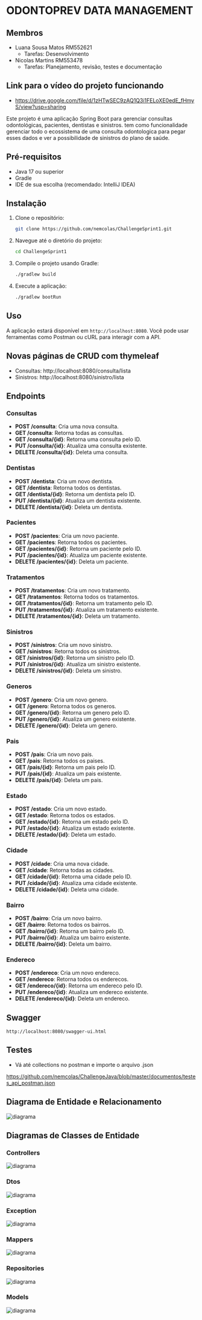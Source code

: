 # ODONTOPREV DATA MANAGEMENT

## Membros
- Luana Sousa Matos RM552621
  - Tarefas: Desenvolvimento
- Nicolas Martins RM553478
  - Tarefas: Planejamento, revisão, testes e documentação

## Link para o vídeo do projeto funcionando
- https://drive.google.com/file/d/1zHTwSEC9zAQ1Q3i1FELoXE0edE_fHmyS/view?usp=sharing

Este projeto é uma aplicação Spring Boot para gerenciar consultas odontológicas, pacientes, dentistas e sinistros. tem como funcionalidade gerenciar 
todo o ecossistema de uma consulta odontologica para pegar esses dados e ver a possibilidade de sinistros do plano de saúde.

## Pré-requisitos

- Java 17 ou superior
- Gradle
- IDE de sua escolha (recomendado: IntelliJ IDEA)

## Instalação

1. Clone o repositório:
    ```bash
    git clone https://github.com/nemcolas/ChallengeSprint1.git
    ```
2. Navegue até o diretório do projeto:
    ```bash
    cd ChallengeSprint1
    ```
3. Compile o projeto usando Gradle:
    ```bash
    ./gradlew build
    ```
4. Execute a aplicação:
    ```bash
    ./gradlew bootRun
    ```

## Uso

A aplicação estará disponível em `http://localhost:8080`. Você pode usar ferramentas como Postman ou cURL para interagir com a API.

## Novas páginas de CRUD com thymeleaf
- Consultas: http://localhost:8080/consulta/lista
- Sinistros: http://localhost:8080/sinistro/lista
 
## Endpoints

### Consultas

- **POST /consulta**: Cria uma nova consulta.
- **GET /consulta**: Retorna todas as consultas.
- **GET /consulta/{id}**: Retorna uma consulta pelo ID.
- **PUT /consulta/{id}**: Atualiza uma consulta existente.
- **DELETE /consulta/{id}**: Deleta uma consulta.

### Dentistas

- **POST /dentista**: Cria um novo dentista.
- **GET /dentista**: Retorna todos os dentistas.
- **GET /dentista/{id}**: Retorna um dentista pelo ID.
- **PUT /dentista/{id}**: Atualiza um dentista existente.
- **DELETE /dentista/{id}**: Deleta um dentista.

### Pacientes

- **POST /pacientes**: Cria um novo paciente.
- **GET /pacientes**: Retorna todos os pacientes.
- **GET /pacientes/{id}**: Retorna um paciente pelo ID.
- **PUT /pacientes/{id}**: Atualiza um paciente existente.
- **DELETE /pacientes/{id}**: Deleta um paciente.

### Tratamentos

- **POST /tratamentos**: Cria um novo tratamento.
- **GET /tratamentos**: Retorna todos os tratamentos.
- **GET /tratamentos/{id}**: Retorna um tratamento pelo ID.
- **PUT /tratamentos/{id}**: Atualiza um tratamento existente.
- **DELETE /tratamentos/{id}**: Deleta um tratamento.

### Sinistros

- **POST /sinistros**: Cria um novo sinistro.
- **GET /sinistros**: Retorna todos os sinistros.
- **GET /sinistros/{id}**: Retorna um sinistro pelo ID.
- **PUT /sinistros/{id}**: Atualiza um sinistro existente.
- **DELETE /sinistros/{id}**: Deleta um sinistro.

### Generos

- **POST /genero**: Cria um novo genero.
- **GET /genero**: Retorna todos os generos.
- **GET /genero/{id}**: Retorna um genero pelo ID.
- **PUT /genero/{id}**: Atualiza um genero existente.
- **DELETE /genero/{id}**: Deleta um genero.

### Pais

- **POST /pais**: Cria um novo pais.
- **GET /pais**: Retorna todos os paises.
- **GET /pais/{id}**: Retorna um pais pelo ID.
- **PUT /pais/{id}**: Atualiza um pais existente.
- **DELETE /pais/{id}**: Deleta um pais.

### Estado

- **POST /estado**: Cria um novo estado.
- **GET /estado**: Retorna todos os estados.
- **GET /estado/{id}**: Retorna um estado pelo ID.
- **PUT /estado/{id}**: Atualiza um estado existente.
- **DELETE /estado/{id}**: Deleta um estado.

### Cidade

- **POST /cidade**: Cria uma nova cidade.
- **GET /cidade**: Retorna todas as cidades.
- **GET /cidade/{id}**: Retorna uma cidade pelo ID.
- **PUT /cidade/{id}**: Atualiza uma cidade existente.
- **DELETE /cidade/{id}**: Deleta uma cidade.

### Bairro

- **POST /bairro**: Cria um novo bairro.
- **GET /bairro**: Retorna todos os bairros.
- **GET /bairro/{id}**: Retorna um bairro pelo ID.
- **PUT /bairro/{id}**: Atualiza um bairro existente.
- **DELETE /bairro/{id}**: Deleta um bairro.

### Endereco

- **POST /endereco**: Cria um novo endereco.
- **GET /endereco**: Retorna todos os enderecos.
- **GET /endereco/{id}**: Retorna um endereco pelo ID.
- **PUT /endereco/{id}**: Atualiza um endereco existente.
- **DELETE /endereco/{id}**: Deleta um endereco.
  
## Swagger

`http://localhost:8080/swagger-ui.html`

## Testes
- Vá até collections no postman e importe o arquivo .json

https://github.com/nemcolas/ChallengeJava/blob/master/documentos/testes_api_postman.json

## Diagrama de Entidade e Relacionamento

![diagrama](Relacional.jpg)

## Diagramas de Classes de Entidade

### Controllers

![diagrama](controllers.png)

### Dtos

![diagrama](dtos.png)

### Exception

![diagrama](exception.png)

### Mappers

![diagrama](mappers.png)

### Repositories

![diagrama](repositories.png)

### Models

![diagrama](models.png)
